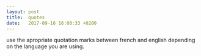 ```yaml
---
layout: post
title:  quotes
date:   2017-09-16 16:00:33 +0200
---
```

use the apropriate quotation marks between french and english depending on the language you are using.
